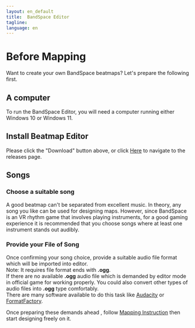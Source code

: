 ```yaml
---
layout: en_default
title:  BandSpace Editor
tagline:
language: en
---
```

# Before Mapping 
Want to create your own BandSpace beatmaps? Let's prepare the following first.

## **A computer**
To run the BandSpace Editor, you will need a computer running either Windows 10 or Windows 11.

## **Install Beatmap Editor**
Please click the "Download" button above, or click [Here](https://github.com/Smartmelon/BandSpaceEditor/releases/tag/V1.1) to navigate to the releases page.

## **Songs**
### Choose a suitable song
A good beatmap can't be separated from excellent music. In theory, any song you like can be used for designing maps. However, since BandSpace is an VR rhythm game that involves playing instruments, for a good gaming experience it is recommended that you choose songs where at least one instrument stands out audibly.  

### Provide your File of Song
Once confirming your song choice, provide a suitable audio file format which will be imported into editor.  
Note: It requires file format ends with **.ogg**.  
If there are no available **.ogg** audio file which is demanded by editor mode in official game for working properly. You could also convert other types of audio files into **.ogg** type comfortably.  
There are many software available to do this task like [Audacity](https://www.audacityteam.org/) or [FormatFactory](http://www.pcgeshi.com/index.html).  

Once preparing these demands ahead , follow [Mapping Instruction](mapping-instruction) then start designing freely on it.